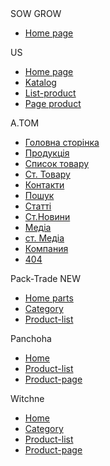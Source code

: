 <!DOCTYPE html>
<html lang="ru">
<head>
	<meta charset="utf-8">
	<title>RED Production</title>
</head>

<body>
	
<header>
</header>

<section>
<div>
SOW GROW
<ul>
<li><a href="https://redmanss.github.io/sowgrow/index.html">Home page</a></li>
</ul>
US
<ul>
<li><a href="https://redmanss.github.io/web.ukrainian-stone/index.html">Home page</a></li>
<li><a href="https://redmanss.github.io/web.ukrainian-stone/katalog.html">Katalog</a></li>
<li><a href="https://redmanss.github.io/web.ukrainian-stone/list-products.html">List-product</a></li>
<li><a href="https://redmanss.github.io/web.ukrainian-stone/page-product.html">Page product</a></li>
</ul>
A.TOM
<ul>
<li><a href="https://redmanss.github.io/!web.atom/!stub/index.html">Головна сторінка</a></li>
<li><a href="https://redmanss.github.io/!web.atom/!stub/production.html">Продукція</a></li>
<li><a href="https://redmanss.github.io/!web.atom/!stub/category.html">Список товару</a></li>
<li><a href="https://redmanss.github.io/!web.atom/!stub/product.html">Ст. Товару</a></li>
<li><a href="https://redmanss.github.io/!web.atom/!stub/contacts.html">Контакти</a></li>
<li><a href="https://redmanss.github.io/!web.atom/!stub/search.html">Пошук</a></li>
<li><a href="https://redmanss.github.io/!web.atom/!stub/news.html">Статті</a></li>
<li><a href="https://redmanss.github.io/!web.atom/!stub/news-page.html">Ст.Новини</a></li>
<li><a href="https://redmanss.github.io/!web.atom/!stub/media.html">Медіа</a></li>
<li><a href="https://redmanss.github.io/!web.atom/!stub/page-media.html">ст. Медіа</a></li>
<li><a href="https://redmanss.github.io/!web.atom/!stub/company.html">Компания</a></li>
<li><a href="https://redmanss.github.io/!web.atom/!stub/404.html">404</a></li>
</ul>
</div>
Pack-Trade NEW
<ul>
<li><a href="https://redmanss.github.io/pack-new/header.html">Home parts</a></li>
<li><a href="https://redmanss.github.io/pack-new/category-list.html">Category</a></li>
<li><a href="https://redmanss.github.io/pack-new/product-list.html">Product-list</a></li>
</ul>
Panchoha
<ul>
<li><a href="https://redmanss.github.io/panchoha/index.html">Home</a></li>
<li><a href="https://redmanss.github.io/panchoha/product_list.html">Product-list</a></li>
<li><a href="https://redmanss.github.io/panchoha/product-page.html">Product-page</a></li>
</ul>
Witchne
<ul>
<li><a href="https://redmanss.github.io/witchne/home.html">Home</a></li>
<li><a href="https://redmanss.github.io/witchne/category.html">Category</a></li>
<li><a href="https://redmanss.github.io/witchne/products-list.html">Product-list</a></li>
<li><a href="https://redmanss.github.io/witchne/products-page.html">Product-page</a></li>
</ul>
</section>
<footer>
</footer>

</body>

</html>

